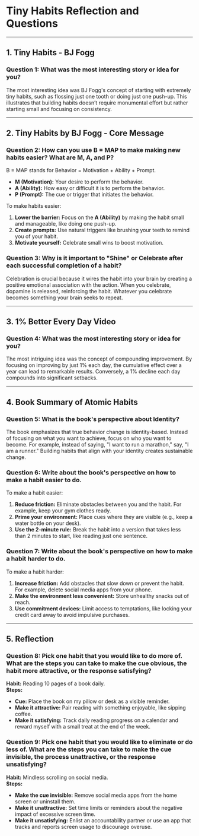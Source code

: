 # Tiny Habits Reflection and Questions

---

## **1. Tiny Habits - BJ Fogg**

### **Question 1: What was the most interesting story or idea for you?**

The most interesting idea was BJ Fogg's concept of starting with extremely tiny habits, such as flossing just one tooth or doing just one push-up. This illustrates that building habits doesn’t require monumental effort but rather starting small and focusing on consistency.

---

## **2. Tiny Habits by BJ Fogg - Core Message**

### **Question 2: How can you use B = MAP to make making new habits easier? What are M, A, and P?**

B = MAP stands for Behavior = Motivation + Ability + Prompt.

- **M (Motivation):** Your desire to perform the behavior.
- **A (Ability):** How easy or difficult it is to perform the behavior.
- **P (Prompt):** The cue or trigger that initiates the behavior.

To make habits easier:

1. **Lower the barrier:** Focus on the **A (Ability)** by making the habit small and manageable, like doing one push-up.
2. **Create prompts:** Use natural triggers like brushing your teeth to remind you of your habit.
3. **Motivate yourself:** Celebrate small wins to boost motivation.

### **Question 3: Why is it important to "Shine" or Celebrate after each successful completion of a habit?**

Celebration is crucial because it wires the habit into your brain by creating a positive emotional association with the action. When you celebrate, dopamine is released, reinforcing the habit. Whatever you celebrate becomes something your brain seeks to repeat.

---

## **3. 1% Better Every Day Video**

### **Question 4: What was the most interesting story or idea for you?**

The most intriguing idea was the concept of compounding improvement. By focusing on improving by just 1% each day, the cumulative effect over a year can lead to remarkable results. Conversely, a 1% decline each day compounds into significant setbacks.

---

## **4. Book Summary of Atomic Habits**

### **Question 5: What is the book's perspective about Identity?**

The book emphasizes that true behavior change is identity-based. Instead of focusing on what you want to achieve, focus on who you want to become. For example, instead of saying, "I want to run a marathon," say, "I am a runner." Building habits that align with your identity creates sustainable change.

### **Question 6: Write about the book's perspective on how to make a habit easier to do.**

To make a habit easier:

1. **Reduce friction:** Eliminate obstacles between you and the habit. For example, keep your gym clothes ready.
2. **Prime your environment:** Place cues where they are visible (e.g., keep a water bottle on your desk).
3. **Use the 2-minute rule:** Break the habit into a version that takes less than 2 minutes to start, like reading just one sentence.

### **Question 7: Write about the book's perspective on how to make a habit harder to do.**

To make a habit harder:

1. **Increase friction:** Add obstacles that slow down or prevent the habit. For example, delete social media apps from your phone.
2. **Make the environment less convenient:** Store unhealthy snacks out of reach.
3. **Use commitment devices:** Limit access to temptations, like locking your credit card away to avoid impulsive purchases.

---

## **5. Reflection**

### **Question 8: Pick one habit that you would like to do more of. What are the steps you can take to make the cue obvious, the habit more attractive, or the response satisfying?**

**Habit:** Reading 10 pages of a book daily.  
**Steps:**

- **Cue:** Place the book on my pillow or desk as a visible reminder.
- **Make it attractive:** Pair reading with something enjoyable, like sipping coffee.
- **Make it satisfying:** Track daily reading progress on a calendar and reward myself with a small treat at the end of the week.

### **Question 9: Pick one habit that you would like to eliminate or do less of. What are the steps you can take to make the cue invisible, the process unattractive, or the response unsatisfying?**

**Habit:** Mindless scrolling on social media.  
**Steps:**

- **Make the cue invisible:** Remove social media apps from the home screen or uninstall them.
- **Make it unattractive:** Set time limits or reminders about the negative impact of excessive screen time.
- **Make it unsatisfying:** Enlist an accountability partner or use an app that tracks and reports screen usage to discourage overuse.

